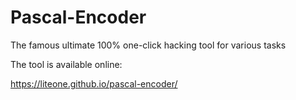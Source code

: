 # Pascal-Encoder

The famous ultimate 100% one-click hacking tool for various tasks

The tool is available online:

https://liteone.github.io/pascal-encoder/
